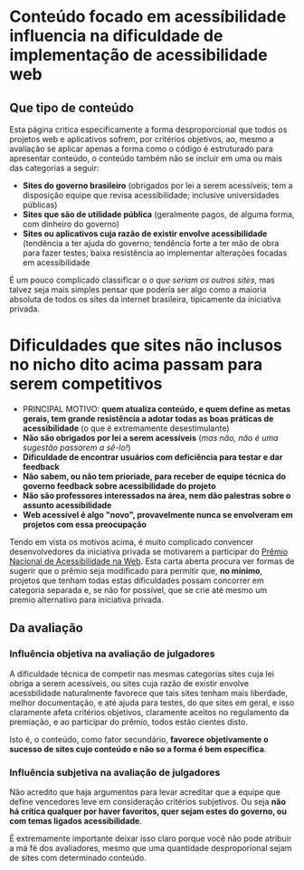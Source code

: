 # Conteúdo focado em acessíbilidade influencia na dificuldade de implementação de acessibilidade web

## Que tipo de conteúdo
Esta página critica especificamente a forma desproporcional que todos os projetos web e aplicativos sofrem, por critérios objetivos, ao, mesmo a avaliação se aplicar apenas a forma como o código é estruturado para apresentar conteúdo, o conteúdo também não se incluir em uma ou mais das categorias a seguir:
- **Sites do governo brasileiro** (obrigados por lei a serem acessíveis; tem a disposição equipe que revisa acessibilidade; inclusive universidades públicas)
- **Sites que são de utilidade pública** (geralmente pagos, de alguma forma, com dinheiro do governo)
- **Sites ou aplicativos cuja razão de existir envolve acessibilidade** (tendência a ter ajuda do governo; tendência forte a ter mão de obra para fazer testes; baixa resistência ao implementar alterações focadas em acessibilidade

É um pouco complicado classificar o _o que seriam os outros sites_, mas talvez seja mais simples pensar que poderia ser algo como a maioria absoluta de todos os sites da internet brasileira, tipicamente da iniciativa privada.

# Dificuldades que sites não inclusos no nicho dito acima passam para serem competitivos

- PRINCIPAL MOTIVO: **quem atualiza conteúdo, e quem define as metas gerais, tem grande resistência a adotar todas as boas práticas de acessibilidade** (o que é extremamente desestimulante)
- **Não são obrigados por lei a serem acessíveis** (_mas não, não é uma sugestão passarem a sê-lo!_)
- **Dificuldade de encontrar usuários com deficiência para testar e dar feedback**
- **Não sabem, ou não tem prioriade, para receber de equipe técnica do governo feedback sobre acessibilidade do projeto**
- **Não são professores interessados na área, nem dão palestras sobre o assunto acessibilidade**
- **Web acessível é algo "novo", provavelmente nunca se envolveram em projetos com essa preocupação**


Tendo em vista os motivos acima, é muito complicado convencer desenvolvedores da iniciativa privada se motivarem a participar do [Prêmio Nacional de Acessibilidade na Web](http://premio.ceweb.br/). Esta carta aberta procura ver formas de sugerir que o prêmio seja modificado para permitir que, **no mínimo**, projetos que tenham todas estas dificuldades possam concorrer em categoria separada e, se não for possível, que se crie até mesmo um premio alternativo para iniciativa privada.

## Da avaliação

### Influência objetiva na avaliação de julgadores

A dificuldade técnica de competir nas mesmas categorias sites cuja lei obriga a serem acessíveis, ou sites cuja razão de existir envolve acessbilidade naturalmente favorece que tais sites tenham mais liberdade, melhor documentação, e até ajuda para testes, do que sites em geral, e isso claramente afeta critérios objetivos, claramente aceitos no regulamento da premiação, e ao participar do prêmio, todos estão cientes disto.

Isto é, o conteúdo, como fator secundário, **favorece objetivamente o sucesso de sites cujo conteúdo e não so a forma é bem específica**.

### Influência subjetiva na avaliação de julgadores

Não acredito que haja argumentos para levar acreditar que a equipe que define vencedores leve em consideração critérios subjetivos. Ou seja **não há crítica qualquer por haver favoritos, quer sejam estes do governo, ou com temas ligados acessibilidade**.

É extremamente importante deixar isso claro porque você não pode atribuir a má fé dos avaliadores, mesmo que uma quantidade desproporional sejam de sites com determinado conteúdo.
